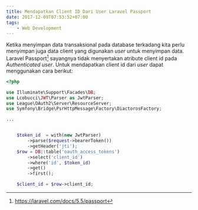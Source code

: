 ```yaml
---
title: Mendapatkan Client ID Dari User Laravel Passport
date: 2017-12-09T07:53:52+07:00
tags:
    - Web Development
---
```


Ketika menyimpan data transaksional pada database terkadang kita perlu menyimpan
juga data client yang digunakan _user_ untuk menyimpan data. Laravel
Passport[^1] sayangnya tidak menyertakan atribute client id pada _Authenticated
user_. Untuk mendapatkan client id dari _user_ dapat menggunakan cara berikut:

```php
<?php

use Illuminate\Support\Facades\DB;
use Lcobucci\JWT\Parser as JwtParser;
use League\OAuth2\Server\ResourceServer;
use Symfony\Bridge\PsrHttpMessage\Factory\DiactorosFactory;

...


    $token_id  = with(new JwtParser)
        ->parse($request->bearerToken())
        ->getHeader('jti');
    $row = DB::table('oauth_access_tokens')
        ->select('client_id')
        ->where('id', $token_id)
        ->get()
        ->first();

    $client_id = $row->client_id;

```

<!--more-->

[^1]: https://laravel.com/docs/5.5/passport
